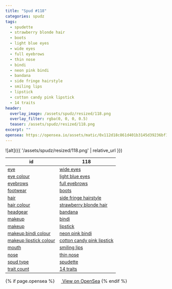 ```yaml
---
title: "Spud #118"
categories: spudz
tags:
  - spudette
  - strawberry blonde hair
  - boots
  - light blue eyes
  - wide eyes
  - full eyebrows
  - thin nose
  - bindi
  - neon pink bindi
  - bandana
  - side fringe hairstyle
  - smiling lips
  - lipstick
  - cotton candy pink lipstick
  - 14 traits
header:
  overlay_image: /assets/spudz/resized/118.png
  overlay_filter: rgba(0, 0, 0, 0.5)
  teaser: /assets/spudz/resized/118.png
excerpt: ""
opensea: https://opensea.io/assets/matic/0x112d18c861d401b3145d39236bf149f01e18beed/118
---
```

![alt]({{ '/assets/spudz/resized/118.png' | relative_url }})

| id | 118 |
|-|-|
| <a href="/traits/eye/#trait-type">eye</a> | <a href="/traits/eye/wide-eyes/1/#trait">wide eyes</a> |
| <a href="/traits/eye-colour/#trait-type">eye colour</a> | <a href="/traits/eye-colour/light-blue-eyes/1/#trait">light blue eyes</a> |
| <a href="/traits/eyebrows/#trait-type">eyebrows</a> | <a href="/traits/eyebrows/full-eyebrows/1/#trait">full eyebrows</a> |
| <a href="/traits/footwear/#trait-type">footwear</a> | <a href="/traits/footwear/boots/1/#trait">boots</a> |
| <a href="/traits/hair/#trait-type">hair</a> | <a href="/traits/hair/side-fringe-hairstyle/1/#trait">side fringe hairstyle</a> |
| <a href="/traits/hair-colour/#trait-type">hair colour</a> | <a href="/traits/hair-colour/strawberry-blonde-hair/1/#trait">strawberry blonde hair</a> |
| <a href="/traits/headgear/#trait-type">headgear</a> | <a href="/traits/headgear/bandana/1/#trait">bandana</a> |
| <a href="/traits/makeup/#trait-type">makeup</a> | <a href="/traits/makeup/bindi/1/#trait">bindi</a> |
| <a href="/traits/makeup/#trait-type">makeup</a> | <a href="/traits/makeup/lipstick/1/#trait">lipstick</a> |
| <a href="/traits/makeup-bindi-colour/#trait-type">makeup bindi colour</a> | <a href="/traits/makeup-bindi-colour/neon-pink-bindi/1/#trait">neon pink bindi</a> |
| <a href="/traits/makeup-lipstick-colour/#trait-type">makeup lipstick colour</a> | <a href="/traits/makeup-lipstick-colour/cotton-candy-pink-lipstick/1/#trait">cotton candy pink lipstick</a> |
| <a href="/traits/mouth/#trait-type">mouth</a> | <a href="/traits/mouth/smiling-lips/1/#trait">smiling lips</a> |
| <a href="/traits/nose/#trait-type">nose</a> | <a href="/traits/nose/thin-nose/1/#trait">thin nose</a> |
| <a href="/traits/spud-type/#trait-type">spud type</a> | <a href="/traits/spud-type/spudette/1/#trait">spudette</a> |
| <a href="/traits/trait-count/#trait-type">trait count</a> | <a href="/traits/trait-count/14-traits/1/#trait">14 traits</a> |

{% if page.opensea %}
<a href="{{page.opensea}}" class="btn btn--info" onclick="window.open(this.href, '_blank'); return false;"><img src="/assets/images/opensea.svg" width="16px"><span>  View on OpenSea</span></a>
{% endif %}
